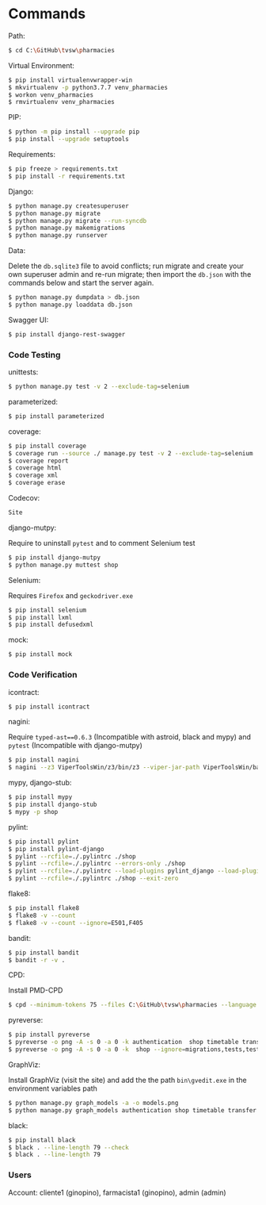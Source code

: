 # Commands

Path:

```bash
$ cd C:\GitHub\tvsw\pharmacies
```

Virtual Environment:

```bash
$ pip install virtualenvwrapper-win
$ mkvirtualenv -p python3.7.7 venv_pharmacies
$ workon venv_pharmacies
$ rmvirtualenv venv_pharmacies
```

PIP:

```bash
$ python -m pip install --upgrade pip
$ pip install --upgrade setuptools
```

Requirements:

```bash
$ pip freeze > requirements.txt
$ pip install -r requirements.txt
```

Django:

```bash
$ python manage.py createsuperuser
$ python manage.py migrate
$ python manage.py migrate --run-syncdb
$ python manage.py makemigrations
$ python manage.py runserver
```

Data:

Delete the `db.sqlite3` file to avoid conflicts; run migrate and create your own superuser admin and re-run migrate; then import the `db.json` with the commands below and start the server again.

```bash
$ python manage.py dumpdata > db.json
$ python manage.py loaddata db.json
```

Swagger UI:

```bash
$ pip install django-rest-swagger
```

### Code Testing

unittests:

```bash
$ python manage.py test -v 2 --exclude-tag=selenium
```

parameterized:

```bash
$ pip install parameterized
```

coverage:

```bash
$ pip install coverage
$ coverage run --source ./ manage.py test -v 2 --exclude-tag=selenium
$ coverage report
$ coverage html
$ coverage xml
$ coverage erase
```

Codecov:

```bash
Site
```

django-mutpy:

Require to uninstall `pytest` and to comment Selenium test

```bash
$ pip install django-mutpy
$ python manage.py muttest shop
```

Selenium:

Requires `Firefox` and `geckodriver.exe`

```bash
$ pip install selenium
$ pip install lxml
$ pip install defusedxml
```

mock:

```bash
$ pip install mock
```

### Code Verification

icontract:

```bash
$ pip install icontract
```

nagini:

Require `typed-ast==0.6.3` (Incompatible with astroid, black and mypy) and `pytest` (Incompatible with django-mutpy)

```bash
$ pip install nagini
$ nagini --z3 ViperToolsWin/z3/bin/z3 --viper-jar-path ViperToolsWin/backends/silicon.jar shop/views.py
```

mypy, django-stub:

```bash
$ pip install mypy
$ pip install django-stub
$ mypy -p shop
```

pylint:

```bash
$ pip install pylint
$ pip install pylint-django
$ pylint --rcfile=./.pylintrc ./shop
$ pylint --rcfile=./.pylintrc --errors-only ./shop
$ pylint --rcfile=./.pylintrc --load-plugins pylint_django --load-plugins pylint_django.checkers.db_performance ./shop
$ pylint --rcfile=./.pylintrc ./shop --exit-zero
```

flake8:

```bash
$ pip install flake8
$ flake8 -v --count
$ flake8 -v --count --ignore=E501,F405
```

bandit:

```bash
$ pip install bandit
$ bandit -r -v .
```

CPD:

Install PMD-CPD

```bash
$ cpd --minimum-tokens 75 --files C:\GitHub\tvsw\pharmacies --language python
```

pyreverse:

```bash
$ pip install pyreverse
$ pyreverse -o png -A -s 0 -a 0 -k authentication  shop timetable transfer --ignore=migrations,tests,tests.py
$ pyreverse -o png -A -s 0 -a 0 -k  shop --ignore=migrations,tests,tests.py
```

GraphViz:

Install GraphViz (visit the site) and add the the path `bin\gvedit.exe` in the environment variables path

```bash
$ python manage.py graph_models -a -o models.png
$ python manage.py graph_models authentication shop timetable transfer -o apps.png
```

black:

```bash
$ pip install black
$ black . --line-length 79 --check
$ black . --line-length 79
```

### Users

Account: cliente1 (ginopino), farmacista1 (ginopino), admin (admin)
